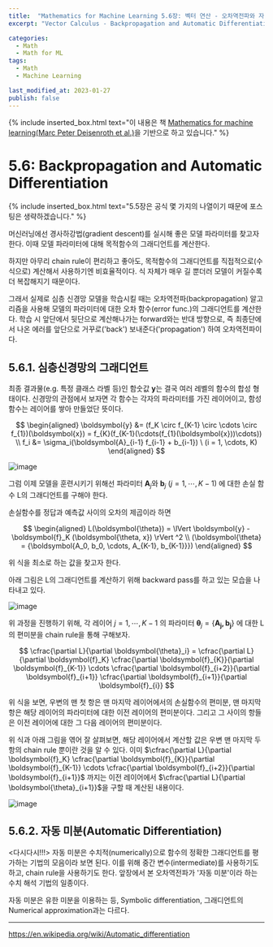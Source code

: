 ```yaml
---
title:  "Mathematics for Machine Learning 5.6장: 벡터 연산 - 오차역전파와 자동 미분"
excerpt: "Vector Calculus - Backpropagation and Automatic Differentiation"

categories:
  - Math
  - Math for ML
tags:
  - Math
  - Machine Learning

last_modified_at: 2023-01-27
publish: false
---
```


{% include inserted_box.html text="이 내용은 책 <a href='https://mml-book.github.io/book/mml-book.pdf'>Mathematics for machine learning(Marc Peter Deisenroth et al.)</a>을 기반으로 하고 있습니다." %}

# 5.6: Backpropagation and Automatic Differentiation

{% include inserted_box.html text="5.5장은 공식 몇 가지의 나열이기 때문에 포스팅은 생략하겠습니다." %}

머신러닝에선 경사하강법(gradient descent)를 실시해 좋은 모델 파라미터를 찾고자 한다. 이때 모델 파라미터에 대해 목적함수의 그래디언트를 계산한다.

하지만 아무리 chain rule이 편리하고 좋아도, 목적함수의 그래디언트를 직접적으로(수식으로) 계산해서 사용하기엔 비효율적이다. 식 자체가 매우 길 뿐더러 모델이 커질수록 더 복잡해지기 때문이다.

그래서 실제로 심층 신경망 모델을 학습시킬 때는 오차역전파(backpropagation) 알고리즘을 사용해 모델의 파라미터에 대한 오차 함수(error func.)의 그래디언트를 계산한다. 학습 시 앞단에서 뒷단으로 계산해나가는 forward와는 반대 방향으로, 즉 최종단에서 나온 에러를 앞단으로 거꾸로('back') 보내준다('propagation') 하여 오차역전파이다.

## 5.6.1. 심층신경망의 그래디언트

최종 결과물(e.g. 특정 클래스 라벨 등)인 함숫값 $\boldsymbol{y}$는 결국 여러 레벨의 함수의 합성 형태이다. 신경망의 관점에서 보자면 각 함수는 각자의 파라미터를 가진 레이어이고, 함성함수는 레이어를 쌓아 만들었단 뜻이다.

$$
\begin{aligned}
  \boldsymbol{y} &= (f_K \circ f_{K-1} \circ \cdots \circ f_{1})(\boldsymbol{x}) = f_{K}(f_{K-1}(\cdots(f_{1}(\boldsymbol{x}))\cdots)) \\
  f_i &= \sigma_i(\boldsymbol{A}_{i-1} f_{i-1} + b_{i-1}) \ (i = 1, \cdots, K)
\end{aligned}
$$

![image](https://user-images.githubusercontent.com/69252153/214994215-93b70e08-df60-4538-bcd9-05bfee23691c.png)

그럼 이제 모델을 훈련시키기 위해선 파라미터 $\boldsymbol{A}_j$와 $\boldsymbol{b}_j$ ($j = 1, \cdots, K-1$) 에 대한 손실 함수 L의 그래디언트를 구해야 한다.

손실함수를 정답과 예측값 사이의 오차의 제곱이라 하면

$$
\begin{aligned}
  L(\boldsymbol{\theta}) = \lVert \boldsymbol{y} - \boldsymbol{f}_K (\boldsymbol{\theta, x}) \rVert ^2 \\
  (\boldsymbol{\theta} = {\boldsymbol{A_0, b_0, \cdots, A_{K-1}, b_{K-1}}})
\end{aligned}
$$

위 식을 최소로 하는 값을 찾고자 한다.

아래 그림은 L의 그래디언트를 계산하기 위해 backward pass를 하고 있는 모습을 나타내고 있다.

![image](https://user-images.githubusercontent.com/69252153/215030701-9d4bd91e-71f9-4145-9b71-567754d45f23.png)

위 과정을 진행하기 위해, 각 레이어 $j = 1, \cdots, K-1$ 의 파라미터 $\boldsymbol{\theta}_j = \{ \boldsymbol{A_j, b_j} \}$ 에 대한 L의 편미분을 chain rule을 통해 구해보자.

$$
\cfrac{\partial L}{\partial \boldsymbol{\theta}_i} = \cfrac{\partial L}{\partial \boldsymbol{f}_K} \cfrac{\partial \boldsymbol{f}_{K}}{\partial \boldsymbol{f}_{K-1}} \cdots \cfrac{\partial \boldsymbol{f}_{i+2}}{\partial \boldsymbol{f}_{i+1}} \cfrac{\partial \boldsymbol{f}_{i+1}}{\partial \boldsymbol{f}_{i}}
$$

위 식을 보면, 우변의 맨 첫 항은 맨 마지막 레이어에서의 손실함수의 편미분, 맨 마지막 항은 해당 레이어의 파라미터에 대한 이전 레이어의 편미분이다. 그리고 그 사이의 항들은 이전 레이어에 대한 그 다음 레이어의 편미분이다.

위 식과 아래 그림을 엮어 잘 살펴보면, 해당 레이어에서 계산할 값은 우변 맨 마지막 두 항의 chain rule 뿐이란 것을 알 수 있다. 이미 $\cfrac{\partial L}{\partial \boldsymbol{f}_K} \cfrac{\partial \boldsymbol{f}_{K}}{\partial \boldsymbol{f}_{K-1}} \cdots \cfrac{\partial \boldsymbol{f}_{i+2}}{\partial \boldsymbol{f}_{i+1}}$ 까지는 이전 레이어에서 $\cfrac{\partial L}{\partial \boldsymbol{\theta}_{i+1}}$을 구할 때 계산된 내용이다.

![image](https://user-images.githubusercontent.com/69252153/215031514-809d66b5-71f1-4737-af38-2802b54e518a.png)


## 5.6.2. 자동 미분(Automatic Differentiation)
<다시다시!!!>
자동 미분은 수치적(numerically)으로 함수의 정확한 그래디언트를 평가하는 기법의 모음이라 보면 된다. 이를 위해 중간 변수(intermediate)를 사용하기도 하고, chain rule을 사용하기도 한다. 앞장에서 본 오차역전파가 '자동 미분'이라 하는 수치 해석 기법의 일종이다.

자동 미분은 유한 미분을 이용하는 등, Symbolic differentiation, 그래디언트의 Numerical approximation과는 다르다. 





- - -

https://en.wikipedia.org/wiki/Automatic_differentiation